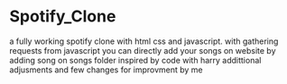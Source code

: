 # Spotify_Clone
a fully working spotify clone with html css and javascript. with gathering requests from javascript you can directly add your songs on website by adding song on songs folder
inspired by code with harry addittional adjusments and few changes for improvment by me
